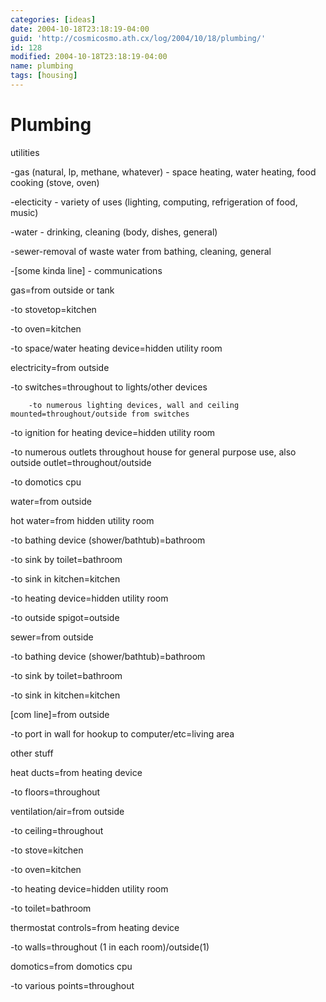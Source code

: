 ```yaml
---
categories: [ideas]
date: 2004-10-18T23:18:19-04:00
guid: 'http://cosmicosmo.ath.cx/log/2004/10/18/plumbing/'
id: 128
modified: 2004-10-18T23:18:19-04:00
name: plumbing
tags: [housing]
---
```


Plumbing
========

utilities

-gas (natural, lp, methane, whatever) - space heating, water heating, food cooking (stove, oven)

-electicity - variety of uses (lighting, computing, refrigeration of food, music)

-water - drinking, cleaning (body, dishes, general)

-sewer-removal of waste water from bathing, cleaning, general

-[some kinda line] - communications

gas=from outside or tank

-to stovetop=kitchen

-to oven=kitchen

-to space/water heating device=hidden utility room

electricity=from outside

-to switches=throughout to lights/other devices

        -to numerous lighting devices, wall and ceiling mounted=throughout/outside from switches

-to ignition for heating device=hidden utility room

-to numerous outlets throughout house for general purpose use, also outside outlet=throughout/outside

-to domotics cpu

water=from outside

hot water=from hidden utility room

-to bathing device (shower/bathtub)=bathroom

-to sink by toilet=bathroom

-to sink in kitchen=kitchen

-to heating device=hidden utility room

-to outside spigot=outside

sewer=from outside

-to bathing device (shower/bathtub)=bathroom

-to sink by toilet=bathroom

-to sink in kitchen=kitchen

[com line]=from outside

-to port in wall for hookup to computer/etc=living area

other stuff

heat ducts=from heating device

-to floors=throughout

ventilation/air=from outside

-to ceiling=throughout

-to stove=kitchen

-to oven=kitchen

-to heating device=hidden utility room

-to toilet=bathroom

thermostat controls=from heating device

-to walls=throughout (1 in each room)/outside(1)

domotics=from domotics cpu

-to various points=throughout
